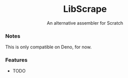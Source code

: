 <h1 align="center" style="margin-top: 0px;">LibScrape</h1>
<p align="center" >An alternative assembler for Scratch</p>

### Notes
This is only compatible on Deno, for now.
### Features
- TODO